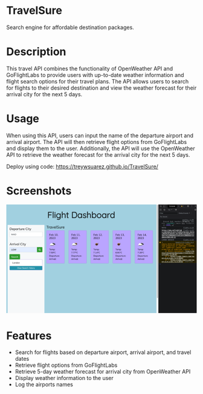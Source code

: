 # TravelSure
Search engine for affordable destination packages.

# Description 
This travel API combines the functionality of OpenWeather API and GoFlightLabs to provide users with up-to-date weather information and flight search options for their travel plans. The API allows users to search for flights to their desired destination and view the weather forecast for their arrival city for the next 5 days.

# Usage
When using this API, users can input the name of the departure airport and arrival airport. The API will then retrieve flight options from GoFlightLabs and display them to the user. Additionally, the API will use the OpenWeather API to retrieve the weather forecast for the arrival city for the next 5 days.

Deploy using code: https://treywsuarez.github.io/TravelSure/

# Screenshots
![TravelSure Search](./assets/images/screenshot_2023-02-10_at_18.02.21_720.png)

# Features
- Search for flights based on departure airport, arrival airport, and travel dates
- Retrieve flight options from GoFlightLabs
- Retrieve 5-day weather forecast for arrival city from OpenWeather API
- Display weather information to the user
- Log the airports names 
